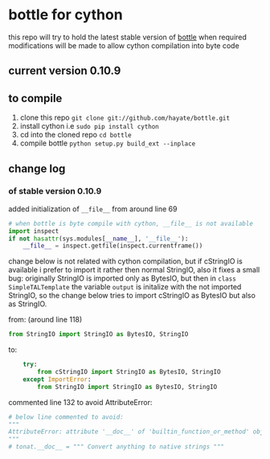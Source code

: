 bottle for cython
=================

this repo will try to hold the latest stable version of [bottle](https://github.com/defnull/bottle)
when required modifications will be made to allow cython compilation into byte code

current version 0.10.9
----------------------

to compile
----------
1.  clone this repo `git clone git://github.com/hayate/bottle.git`
2.  install cython i.e `sudo pip install cython`
3.  cd into the cloned repo `cd bottle`
4.  compile bottle `python setup.py build_ext --inplace`

change log
----------
### of stable version 0.10.9 ###
added initialization of `__file__` from around line 69
```python
# when bottle is byte compile with cython, __file__ is not available
import inspect
if not hasattr(sys.modules[__name__], '__file__'):
    __file__ = inspect.getfile(inspect.currentframe())
```


change below is not related with cython compilation, but if cStringIO is available
i prefer to import it rather then normal StringIO, also it fixes a small bug:
originally StringIO is imported only as BytesIO, but then in `class SimpleTALTemplate`
the variable `output` is initalize with the not imported StringIO, so the change below
tries to import cStringIO as BytesIO but also as StringIO.

from: (around line 118)
```python
from StringIO import StringIO as BytesIO, StringIO
```
to:
```python
    try:
        from cStringIO import StringIO as BytesIO, StringIO
    except ImportError:
        from StringIO import StringIO as BytesIO, StringIO
```


commented line 132 to avoid AttributeError:
```python
# below line commented to avoid:
"""
AttributeError: attribute '__doc__' of 'builtin_function_or_method' objects is not writable
"""
# tonat.__doc__ = """ Convert anything to native strings """
```